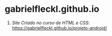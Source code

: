 # gabrielfleckl.github.io

1. _Site Criado no curso de HTML e CSS_:
https://gabrielfleckl.github.io/projeto-android/
